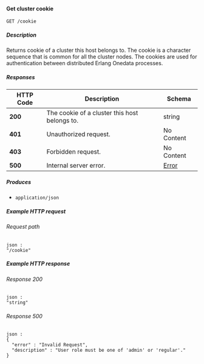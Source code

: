 
<a name="get_cluster_cookie"></a>
#### Get cluster cookie
```
GET /cookie
```


##### Description
Returns cookie of a cluster this host belongs to. The cookie is a character sequence that is common for all the cluster nodes. The cookies are used for authentication between distributed Erlang Onedata processes.


##### Responses

|HTTP Code|Description|Schema|
|---|---|---|
|**200**|The cookie of a cluster this host belongs to.|string|
|**401**|Unauthorized request.|No Content|
|**403**|Forbidden request.|No Content|
|**500**|Internal server error.|[Error](../definitions/Error.md#error)|


##### Produces

* `application/json`


##### Example HTTP request

###### Request path
```
json :
"/cookie"
```


##### Example HTTP response

###### Response 200
```
json :
"string"
```


###### Response 500
```
json :
{
  "error" : "Invalid Request",
  "description" : "User role must be one of 'admin' or 'regular'."
}
```



